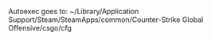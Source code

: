 Autoexec goes to:
~/Library/Application Support/Steam/SteamApps/common/Counter-Strike Global Offensive/csgo/cfg
